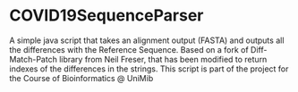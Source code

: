# COVID19SequenceParser
A simple java script that takes an alignment output (FASTA) and outputs all the differences with the Reference Sequence.
Based on a fork of Diff-Match-Patch library from Neil Freser, that has been modified to return indexes of the differences in the strings.
This script is part of the project for the Course of Bioinformatics @ UniMib
